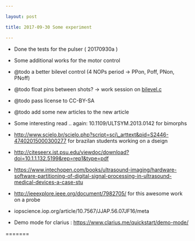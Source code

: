 ```yaml
---

layout: post

title: 2017-09-30 Some experiment

---
```



-   Done the tests for the pulser ( 20170930a )
-   Some additional works for the motor control
-   @todo a better bilevel control (4 NOPs period -&gt; PPon, Poff,
    PNon, PNoff)
-   @todo float pins between shots? -&gt; work session on
    [bilevel.c](/tobo/alt.tobo/test/bilevel.c)
-   @todo pass license to CC-BY-SA

-   @todo add some new articles to the new article

-   Some interesting read .. again: 10.1109/ULTSYM.2013.0142 for
    bimorphs
-   http://www.scielo.br/scielo.php?script=sci\_arttext&pid=S2446-47402015000300277
    for brazilan students working on a dseign
-   http://citeseerx.ist.psu.edu/viewdoc/download?doi=10.1.1.132.5199&rep=rep1&type=pdf
-   https://www.intechopen.com/books/ultrasound-imaging/hardware-software-partitioning-of-digital-signal-processing-in-ultrasound-medical-devices-a-case-stu
-   http://ieeexplore.ieee.org/document/7982705/ for this awesome work
    on a probe
-   iopscience.iop.org/article/10.7567/JJAP.56.07JF16/meta

-   Demo mode for clarius : https://www.clarius.me/quickstart/demo-mode/

=======

